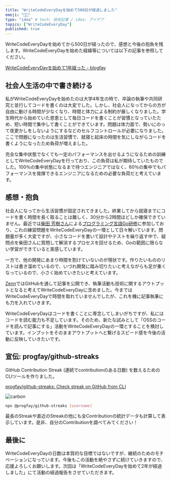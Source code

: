 ```yaml
---
title: "WriteCodeEveryDayを始めて500日が経過しました"
emoji: "👨‍💻"
type: "idea" # tech: 技術記事 / idea: アイデア
topics: ["WriteCodeEveryDay"]
published: true
---
```


WriteCodeEveryDayを始めてから500日が経ったので、感想と今後の抱負を残します。WriteCodeEveryDayを始めた経緯等については以下の記事を参照してください。

[WriteCodeEveryDayを始めて1年経った - blogfay](https://progfay.hatenablog.com/entry/2020/06/10/221443)

## 社会人生活の中で書き続ける

私がWriteCodeEveryDayを始めたのは大学4年生の時で、卒論の執筆や共同研究と並行してコードを書くのは大変でした。しかし、社会人になってからの方が自由に動ける時間が少なくなり、時間と体力による制約が厳しくなりました。学生時代から始めていた恩恵として毎日コードを書くことが習慣となっていたため、短い時間で集中して書くことができています。問題は体力面で、勢いにのって夜更かしをしないようにするなどのセルフコントロールが必要になりました。ここで問題になったのは生活習慣で、就寝と起床の時間を気にしながらコードを書くようになったため負荷が増えました。

完全な集中状態でなくても一定のパフォーマンスを出せるようになるための訓練としてWriteCodeEveryDayを行っており、この負荷は私が期待していたものでした。100％の集中状態になるまで待つエンジニアではなく、60％の集中でもパフォーマンスを発揮できるエンジニアになるための必要な負荷だと考えています。

## 感想・抱負

社会人になってから生活習慣が固定されてきました。終業してから就寝までにコードを書く時間を長く取ることは難しく、30分から2時間ほどしか確保できていません。最近では[柴田 芳樹さん](https://twitter.com/yoshiki_shibata)による[プログラミング言語Go研修](https://yshibata.blog.ss-blog.jp/archive/c2305793699-1)に参加しており、これの練習問題をWriteCodeEveryDayの一環として日々解いています。問題量が多く大変ですが、小さなコードを書いて設計やテストを繰り返す中で、疑問点を柴田さんに質問して解消するプロセスを回せるため、Goの範囲に限らない学習ができていると実感しています。

一方で、他の開発にあまり時間を割けていないのが現状です。作りたいもののリストは書き溜めているので、いづれ開発に踏み切りたいと考えながらも足が重くなっているので、小さく始めていきたいと考えています。

[Zenn](https://zenn.dev/)ではGitHubを通して記事を公開でき、執筆活動も技術に関するアウトプットとなると考えてWriteCodeEveryDayに含めました。今まではWriteCodeEveryDayで時間を取れていませんでしたが、これを機に記事執筆にも力を入れていきます。

WriteCodeEveryDayはコードを書くことに専念してしまいがちですが、私にはコードを読む能力も不足しています。そのため、新たな試みとして「OSSのコードを読んで記事にする」活動をWriteCodeEveryDayの一環とすることを検討しています。インプットをそのままアウトプットへと繋げるスピード感を今後の活動に反映していきたいです。

## 宣伝: progfay/github-streaks

GitHub Contribution Streak (連続でcontributionのある日数) を数えるためのCLIツールを作りました。

[progfay/github-streaks: Check streak on GitHub from CLI](https://github.com/progfay/github-streaks)

![carbon](https://storage.googleapis.com/zenn-user-upload/bvcorb8x4qifee0s4a1op9lzsdi3)

```bash
npx @progfay/github-streaks [username]
```

最長のStreakや直近のStreakの他にも全Contributionの統計データも計算して表示しています。是非、自分のContributionを調べてみてください！

## 最後に

WriteCodeEveryDayの日数は本質的な目標ではないですが、継続のためのモチベーションになっています。今後もこの活動を絶やさずに続けていきますので、応援よろしくお願いします。次回は「WriteCodeEveryDayを始めて2年が経過しました」にて活動の経過報告をさせていただきます。
